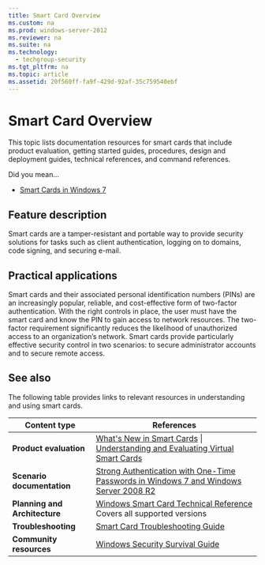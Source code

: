 ```yaml
---
title: Smart Card Overview
ms.custom: na
ms.prod: windows-server-2012
ms.reviewer: na
ms.suite: na
ms.technology: 
  - techgroup-security
ms.tgt_pltfrm: na
ms.topic: article
ms.assetid: 20f560ff-fa9f-429d-92af-35c759540ebf
---
```

# Smart Card Overview
This topic lists documentation resources for smart cards that include product evaluation, getting started guides, procedures, design and deployment guides, technical references, and command references.  
  
Did you mean…  
  
-   [Smart Cards in Windows 7](http://technet.microsoft.com/library/ee706526(WS.10).aspx)  
  
## <a name="BKMK_OVER"></a>Feature description  
Smart cards are a tamper\-resistant and portable way to provide security solutions for tasks such as client authentication, logging on to domains, code signing, and securing e\-mail.  
  
## <a name="BKMK_APP"></a>Practical applications  
Smart cards and their associated personal identification numbers \(PINs\) are an increasingly popular, reliable, and cost\-effective form of two\-factor authentication. With the right controls in place, the user must have the smart card and know the PIN to gain access to network resources. The two\-factor requirement significantly reduces the likelihood of unauthorized access to an organization’s network. Smart cards provide particularly effective security control in two scenarios: to secure administrator accounts and to secure remote access.  
  
## <a name="BKMK_LINKS"></a>See also  
The following table provides links to relevant resources in understanding and using smart cards.  
  
|Content type|References|  
|----------------|--------------|  
|**Product evaluation**|[What's New in Smart Cards](../Topic/What-s-New-in-Smart-Cards.md) &#124; [Understanding and Evaluating Virtual Smart Cards](http://go.microsoft.com/fwlink/?LinkId=243114)|  
|**Scenario documentation**|[Strong Authentication with One\-Time Passwords in Windows 7 and Windows Server 2008 R2](http://technet.microsoft.com/library/gg637807(v=WS.10).aspx)|  
|**Planning and Architecture**|[Windows Smart Card Technical Reference](assetId:///d2761e8c-5980-4077-a341-ab3cb5dec955)<br />Covers all supported versions|  
|**Troubleshooting**|[Smart Card Troubleshooting Guide](http://go.microsoft.com/fwlink/?LinkId=243116)|  
|**Community resources**|[Windows Security Survival Guide](http://social.technet.microsoft.com/wiki/contents/articles/windows-security-survival-guide.aspx)|  
  
